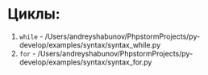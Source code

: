 # Циклы:
1. `while` - /Users/andreyshabunov/PhpstormProjects/py-develop/examples/syntax/syntax_while.py
2. `for` - /Users/andreyshabunov/PhpstormProjects/py-develop/examples/syntax/syntax_for.py
